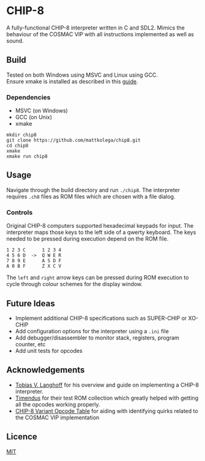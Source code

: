 # CHIP-8
A fully-functional CHIP-8 interpreter written in C and SDL2. Mimics the behaviour of the COSMAC VIP with all instructions implemented as well as sound.
## Build
Tested on both Windows using MSVC and Linux using GCC. \
Ensure xmake is installed as described in this [guide](https://xmake.io/#/guide/installation).
### Dependencies
- MSVC (on Windows)
- GCC (on Unix)
- xmake
```shell
mkdir chip8
git clone https://github.com/mattkolega/chip8.git
cd chip8
xmake
xmake run chip8
```
## Usage
Navigate through the build directory and run `./chip8`.
The interpreter requires `.ch8` files as ROM files which are chosen with a file dialog.
### Controls
Original CHIP-8 computers supported hexadecimal keypads for input. The interpreter maps those keys to the left side of a qwerty keyboard.
The keys needed to be pressed during execution depend on the ROM file.
```
1 2 3 C      1 2 3 4
4 5 6 D  ->  Q W E R
7 8 9 E      A S D F
A 0 B F      Z X C V
```
The `left` and `right` arrow keys can be pressed during ROM execution to cycle through colour schemes for the display window.
## Future Ideas
- Implement additional CHIP-8 specifications such as SUPER-CHIP or XO-CHIP
- Add configuration options for the interpreter using a `.ini` file
- Add debugger/disassembler to monitor stack, registers, program counter, etc
- Add unit tests for opcodes
## Acknowledgements
- [Tobias V. Langhoff](https://tobiasvl.github.io/blog/write-a-chip-8-emulator/) for his overview and guide on implementing a CHIP-8 interpreter.
- [Timendus](https://github.com/Timendus/chip8-test-suite) for their test ROM collection which greatly helped with getting all the opcodes working properly.
- [CHIP-8 Variant Opcode Table](https://chip8.gulrak.net/) for aiding with identifying quirks related to the COSMAC VIP implementation
## Licence
[MIT](LICENSE)
